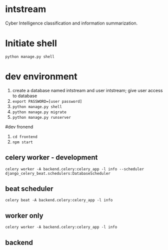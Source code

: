 # intstream

Cyber Intelligence classification and information summarization.

# Initiate shell
`python manage.py shell`

# dev environment
1. create a database named intstream and user intstream; give user access to database
2. `export PASSWORD=[user password]` 
3. `python manage.py shell`
4. `python manage.py migrate` 
5. `python manage.py runserver`

#dev fronend
1. `cd frontend`
2. `npm start`

## celery worker - development
`celery worker -A backend.celery:celery_app -l info --scheduler django_celery_beat.schedulers:DatabaseScheduler`

## beat scheduler 
`celery beat -A backend.celery:celery_app -l info `

## worker only
`celery worker -A backend.celery:celery_app -l info`

## backend

